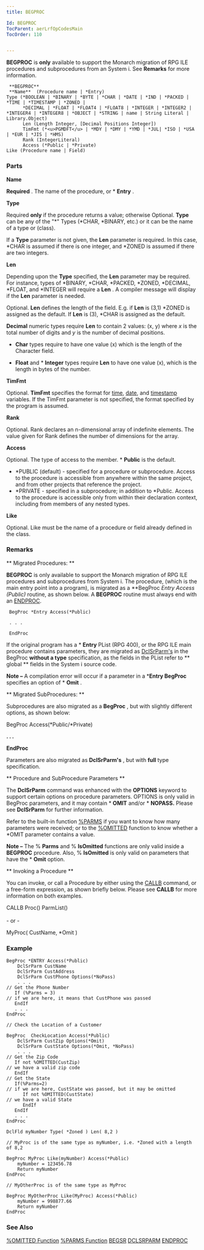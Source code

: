 ```yaml
---
title: BEGPROC

Id: BEGPROC
TocParent: aerLrfOpCodesMain
TocOrder: 110


---
```


**BEGPROC** is **only** available to support the Monarch migration of RPG ILE procedures and subprocedures from an System i. See **Remarks** for more information. 

```
 **BEGPROC** 
 **Name**  (Procedure name | *Entry) 
Type (*BOOLEAN | *BINARY | *BYTE | *CHAR | *DATE | *IND | *PACKED | *TIME | *TIMESTAMP | *ZONED | 
      *DECIMAL | *FLOAT | *FLOAT4 | *FLOAT8 | *INTEGER | *INTEGER2 | *INTEGER4 | *INTEGER8 | *OBJECT | *STRING | name | String Literal | Library.Object) 
	  Len (Length Integer, [Decimal Positions Integer])
	  TimFmt (*<u>PGMDFT</u> | *MDY | *DMY | *YMD | *JUL| *ISO | *USA | *EUR | *JIS | *HMS)
	  Rank (IntegerLiteral)
	  Access (*Public | *Private)
Like (Procedure name | Field)
```


### Parts

**Name** 

**Required** . The name of the procedure, or * **Entry** .


**Type** 

Required **only** if the procedure returns a value; otherwise Optional. **Type** can be any of the "*" Types (*CHAR, *BINARY, etc.) or it can be the name of a type or (class).


If a **Type** parameter is not given, the **Len** parameter is required. In this case, *CHAR is assumed if there is one integer, and *ZONED is assumed if there are two integers.


**Len** 

Depending upon the **Type** specified, the **Len** parameter may be required. For instance, types of *BINARY, *CHAR, *PACKED, *ZONED, *DECIMAL, *FLOAT, and *INTEGER will require a **Len** . A compiler message will display if the **Len** parameter is needed.


Optional. **Len** defines the length of the field. E.g. if **Len** is (3,1) *ZONED is assigned as the default. If **Len** is (3), *CHAR is assigned as the default.


**Decimal** numeric types require **Len** to contain 2 values: (x, y) where *x* is the total number of digits and *y* is the number of decimal positions.


* **Char** types require to have one value (x) which is the length of the Character field.


* **Float** and * **Integer** types require **Len** to have one value (x), which is the length in bytes of the number.


**TimFmt** 

Optional. **TimFmt** specifies the format for [time](Time_Formats.html), [date](Date_Formats.html), and [timestamp](Timestamp_Data_Type.html) variables. If the TimFmt parameter is not specified, the format specified by the program is assumed.


**Rank** 

Optional. Rank declares an n-dimensional array of indefinite elements. The value given for Rank defines the number of dimensions for the array.


**Access** 

Optional. The type of access to the member. * **Public** is the default. 

- *PUBLIC (default) - specified for a procedure or subprocedure. Access to the procedure is accessible from anywhere within the same project, and from other projects that reference the project.
- *PRIVATE - specified in a subprocedure; in addition to *Public. Access to the procedure is accessible only from within their declaration context, including from members of any nested types.



**Like** 

Optional. Like must be the name of a procedure or field already defined in the class.


### Remarks
** Migrated Procedures: ** 

**BEGPROC** is only available to support the Monarch migration of RPG ILE procedures and subprocedures from System i. The procedure, (which is the main entry point into a program), is migrated as a **BegProc *Entry Access (*Public)** routine, as shown below. A **BEGPROC** routine must always end with an [ENDPROC](ENDPROC.html). 

``` BegProc *Entry Access(*Public)``` 

``` . . .``` 

``` EndProc``` 

If the original program has a * **Entry** PList (RPG 400), or the RPG ILE main procedure contains parameters, they are migrated as [DclSrParm's](DCLSRPARM.html) in the BegProc **without a type** specification, as the fields in the PList refer to ** global ** fields in the System i source code. 

**Note &#8211;** A compilation error will occur if a parameter in a ***Entry BegProc** specifies an option of * **Omit** . 

** Migrated SubProcedures: ** 

Subprocedures are also migrated as a **BegProc** , but with slightly different options, as shown below: 

BegProc <Name> Access(*Public/*Private) 

**. . .** 

**EndProc** 

Parameters are also migrated as **DclSrParm's** , but with **full** type specification. <br /> 

** Procedure and SubProcedure Parameters ** 

The **DclSrParm** command was enhanced with the **OPTIONS** keyword to support certain options on procedure parameters. OPTIONS is only valid in BegProc parameters, and it may contain * **OMIT** and/or * **NOPASS.** Please see **DclSrParm** for further information. 

Refer to the built-in function [%PARMS](PARMS_Function.html) if you want to know how many parameters were received; or to the [%OMITTED](OMITTED_Function.html) function to know whether a *OMIT parameter contains a value. 

**Note &#8211;** The % **Parms** and % **IsOmitted** functions are only valid inside a **BEGPROC** procedure. Also, % **IsOmitted** is only valid on parameters that have the * **Omit** option. 

** Invoking a Procedure ** 

You can invoke, or call a Procedure by either using the [CALLB](CALLB.html) command, or a free-form expression, as shown briefly below. Please see **CALLB** for more information on both examples. 

CALLB Proc(<class or class.procedure or procedure>) ParmList(<parmlist name>)<br /><br /> - or - 

MyProc( CustName, *Omit ) 

### Example

```
BegProc *ENTRY Access(*Public) 
    DclSrParm CustName 
    DclSrParm CustAddress
    DclSrParm CustPhone Options(*NoPass) 
    . . . 
// Get the Phone Number 
   If (%Parms = 3) 
// if we are here, it means that CustPhone was passed 
   EndIf 
   . . . 
EndProc 

// Check the Location of a Customer 

BegProc  CheckLocation Access(*Public) 
    DclSrParm CustZip Options(*Omit) 
    DclSrParm CustState Options(*Omit, *NoPass) 
    . . . 
// Get the Zip Code 
   If not %OMITTED(CustZip) 
// we have a valid zip code 
   EndIf 
// Get the State 
   If(%Parms=2) 
// if we are here, CustState was passed, but it may be omitted 
      If not %OMITTED(CustState) 
// we have a valid State    
      EndIf   
   EndIf 
   . . . 
EndProc   

DclFld myNumber Type( *Zoned ) Len( 8,2 ) 

// MyProc is of the same type as myNumber, i.e. *Zoned with a length of 8,2 

BegProc MyProc Like(myNumber) Access(*Public) 
    myNumber = 123456.78 
    Return myNumber 
EndProc 

// MyOtherProc is of the same type as MyProc 

BegProc MyOtherProc Like(MyProc) Access(*Public) 
    myNumber = 998877.66 
    Return myNumber 
EndProc  
```

### See Also
[%OMITTED Function](OMITTED_Function.html) [%PARMS Function](PARMS_Function.html) [BEGSR](BEGSR.html) [DCLSRPARM](DCLSRPARM.html) [ENDPROC](ENDPROC.html) 
